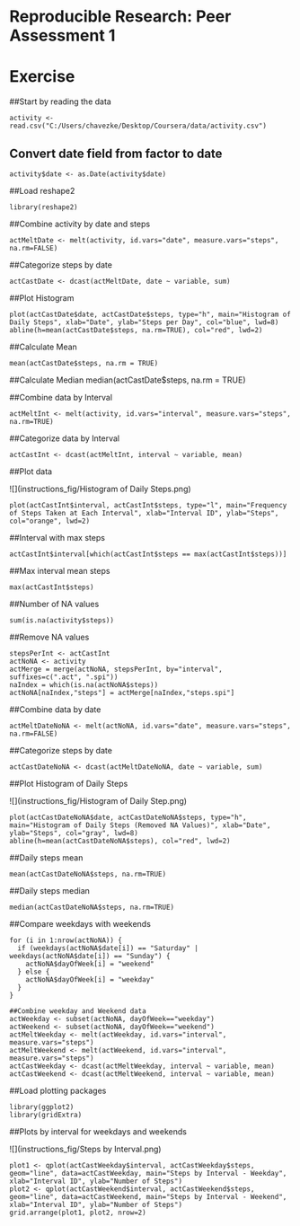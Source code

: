 # Reproducible Research: Peer Assessment 1

# Exercise

##Start by reading the data
```{r}
activity <- read.csv("C:/Users/chavezke/Desktop/Coursera/data/activity.csv")
```

## Convert date field from factor to date
```{r}
activity$date <- as.Date(activity$date)
```

##Load reshape2
```{r}
library(reshape2)
```

##Combine activity by date and steps
```{r}
actMeltDate <- melt(activity, id.vars="date", measure.vars="steps", na.rm=FALSE)
```

##Categorize steps by date
```{r}
actCastDate <- dcast(actMeltDate, date ~ variable, sum)
```
##Plot Histogram
```{r}
plot(actCastDate$date, actCastDate$steps, type="h", main="Histogram of Daily Steps", xlab="Date", ylab="Steps per Day", col="blue", lwd=8)
abline(h=mean(actCastDate$steps, na.rm=TRUE), col="red", lwd=2)
```

##Calculate Mean
```{r}
mean(actCastDate$steps, na.rm = TRUE)
```
##Calculate Median
median(actCastDate$steps, na.rm = TRUE)

##Combine data by Interval
```{r}
actMeltInt <- melt(activity, id.vars="interval", measure.vars="steps", na.rm=TRUE)
```

##Categorize data by Interval
```{r}
actCastInt <- dcast(actMeltInt, interval ~ variable, mean)
```

##Plot data

![](instructions_fig/Histogram of Daily Steps.png)<!-- -->

```{r}
plot(actCastInt$interval, actCastInt$steps, type="l", main="Frequency of Steps Taken at Each Interval", xlab="Interval ID", ylab="Steps", col="orange", lwd=2)
```

##Interval with max steps
```{r}
actCastInt$interval[which(actCastInt$steps == max(actCastInt$steps))]
```

##Max interval mean steps
```{r}
max(actCastInt$steps)
```

##Number of NA values
```{r}
sum(is.na(activity$steps))
```

##Remove NA values
```{r}
stepsPerInt <- actCastInt
actNoNA <- activity
actMerge = merge(actNoNA, stepsPerInt, by="interval", suffixes=c(".act", ".spi"))
naIndex = which(is.na(actNoNA$steps))
actNoNA[naIndex,"steps"] = actMerge[naIndex,"steps.spi"]
```

##Combine data by date
```{r}
actMeltDateNoNA <- melt(actNoNA, id.vars="date", measure.vars="steps", na.rm=FALSE)
```

##Categorize steps by date
```{r}
actCastDateNoNA <- dcast(actMeltDateNoNA, date ~ variable, sum)
```

##Plot Histogram of Daily Steps

![](instructions_fig/Histogram of Daily Step.png)<!-- -->

```{r}
plot(actCastDateNoNA$date, actCastDateNoNA$steps, type="h", main="Histogram of Daily Steps (Removed NA Values)", xlab="Date", ylab="Steps", col="gray", lwd=8)
abline(h=mean(actCastDateNoNA$steps), col="red", lwd=2)
```

##Daily steps mean
```{r}
mean(actCastDateNoNA$steps, na.rm=TRUE)
```

##Daily steps median
```{r}
median(actCastDateNoNA$steps, na.rm=TRUE)
```

##Compare weekdays with weekends
```{r}
for (i in 1:nrow(actNoNA)) {
  if (weekdays(actNoNA$date[i]) == "Saturday" | weekdays(actNoNA$date[i]) == "Sunday") {
    actNoNA$dayOfWeek[i] = "weekend"
  } else {
    actNoNA$dayOfWeek[i] = "weekday"
  }
}

##Combine weekday and Weekend data
actWeekday <- subset(actNoNA, dayOfWeek=="weekday")
actWeekend <- subset(actNoNA, dayOfWeek=="weekend")
actMeltWeekday <- melt(actWeekday, id.vars="interval", measure.vars="steps")
actMeltWeekend <- melt(actWeekend, id.vars="interval", measure.vars="steps")
actCastWeekday <- dcast(actMeltWeekday, interval ~ variable, mean)
actCastWeekend <- dcast(actMeltWeekend, interval ~ variable, mean)
```

##Load plotting packages
```{r}
library(ggplot2)
library(gridExtra)
```

##Plots by interval for weekdays and weekends

![](instructions_fig/Steps by Interval.png)<!-- -->


```{r}
plot1 <- qplot(actCastWeekday$interval, actCastWeekday$steps, geom="line", data=actCastWeekday, main="Steps by Interval - Weekday", xlab="Interval ID", ylab="Number of Steps")
plot2 <- qplot(actCastWeekend$interval, actCastWeekend$steps, geom="line", data=actCastWeekend, main="Steps by Interval - Weekend", xlab="Interval ID", ylab="Number of Steps")
grid.arrange(plot1, plot2, nrow=2)
```
